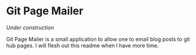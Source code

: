 # Git Page Mailer

_Under construction_

Git Page Mailer is a small application to allow one to email blog posts to git hub pages. I will flesh out this readme when I have more time.
